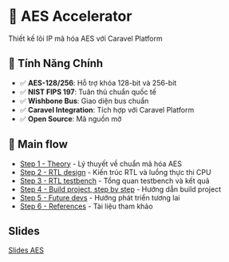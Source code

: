 # 🔐 AES Accelerator

Thiết kế lõi IP mã hóa AES với Caravel Platform

## 🎯 Tính Năng Chính

- ✅ **AES-128/256**: Hỗ trợ khóa 128-bit và 256-bit
- ✅ **NIST FIPS 197**: Tuân thủ chuẩn quốc tế
- ✅ **Wishbone Bus**: Giao diện bus chuẩn
- ✅ **Caravel Integration**: Tích hợp với Caravel Platform
- ✅ **Open Source**: Mã nguồn mở

## 🚀 Main flow

* [Step 1 - Theory](docs/01_theory.md) - Lý thuyết về chuẩn mã hóa AES
* [Step 2 - RTL design](docs/02_rtl_design.md) - Kiến trúc RTL và luồng thực thi CPU
* [Step 3 - RTL testbench](docs/03_rtl_testbench.md) - Tổng quan testbench và kết quả
* [Step 4 - Build project, step by step](docs/04_build_project.md) - Hướng dẫn build project
* [Step 5 - Future devs](docs/05_future_devs.md) - Hướng phát triển tương lai
* [Step 6 - References](docs/06_references.md) - Tài liệu tham khảo

## Slides

[Slides AES](https://www.canva.com/design/DAGxPfxMKw8/jJ9o1JvW7bEDDSjY-YTZOA/edit)
